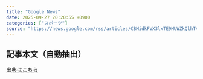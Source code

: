 ```yaml
---
title: "Google News"
date: 2025-09-27 20:20:55 +0900
categories: ["スポーツ"]
source: "https://news.google.com/rss/articles/CBMidkFVX3lxTE9MUWZkQlhTVkZxLVd4anRUMTVQOHJSLUJRV28wLWUwR3FmVzhmNkJvVmJPbkJzOFdwV2RBUzh4eVN1YzdVdzFfOE8xVlVXampyeDFoNVNlM0d2SXZwZG5aQzl4dTdYeXUzbXkzMGFOcE5uMXliZGc?oc=5"
---
```


## 記事本文（自動抽出）
<body class="y0K44d EA71Tc" id="readabilityBody"></body>

[出典はこちら](https://news.google.com/rss/articles/CBMidkFVX3lxTE9MUWZkQlhTVkZxLVd4anRUMTVQOHJSLUJRV28wLWUwR3FmVzhmNkJvVmJPbkJzOFdwV2RBUzh4eVN1YzdVdzFfOE8xVlVXampyeDFoNVNlM0d2SXZwZG5aQzl4dTdYeXUzbXkzMGFOcE5uMXliZGc?oc=5)
